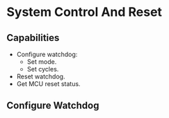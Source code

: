 # System Control And Reset

## Capabilities

* Configure watchdog:
	* Set mode.
	* Set cycles.
* Reset watchdog.
* Get MCU reset status.

## Configure Watchdog


